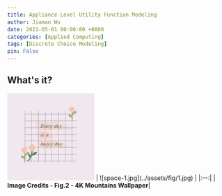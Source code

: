 ```yaml
---
title: Appliance Level Utility Function Modeling
author: Jiaman Wu
date: 2022-05-01 00:00:00 +0800
categories: [Applied Computing]
tags: [Discrete Choice Modeling]
pin: False
---
```


## What's it?
<img src="../assets/fig/1.jpg" alt="drawing" style="width:200px;"/>
| ![space-1.jpg](../assets/fig/1.jpg) |
|:--:|
| <b>Image Credits - Fig.2 - 4K Mountains Wallpaper</b>|
